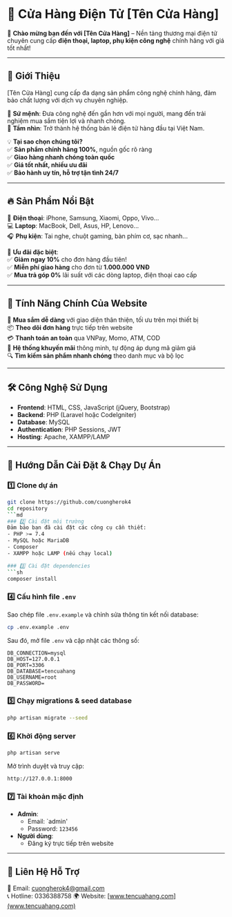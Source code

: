 # 🛒 Cửa Hàng Điện Tử [Tên Cửa Hàng]  

🚀 **Chào mừng bạn đến với [Tên Cửa Hàng]** – Nền tảng thương mại điện tử chuyên cung cấp **điện thoại, laptop, phụ kiện công nghệ** chính hãng với giá tốt nhất!  

---

## 🌟 Giới Thiệu  
[Tên Cửa Hàng] cung cấp đa dạng sản phẩm công nghệ chính hãng, đảm bảo chất lượng với dịch vụ chuyên nghiệp.  

🔹 **Sứ mệnh**: Đưa công nghệ đến gần hơn với mọi người, mang đến trải nghiệm mua sắm tiện lợi và nhanh chóng.  
🔹 **Tầm nhìn**: Trở thành hệ thống bán lẻ điện tử hàng đầu tại Việt Nam.  

💡 **Tại sao chọn chúng tôi?**  
✅ **Sản phẩm chính hãng 100%**, nguồn gốc rõ ràng  
✅ **Giao hàng nhanh chóng toàn quốc**  
✅ **Giá tốt nhất, nhiều ưu đãi**  
✅ **Bảo hành uy tín, hỗ trợ tận tình 24/7**  

---

## 🔥 Sản Phẩm Nổi Bật  
📱 **Điện thoại**: iPhone, Samsung, Xiaomi, Oppo, Vivo...  
💻 **Laptop**: MacBook, Dell, Asus, HP, Lenovo...  
🎧 **Phụ kiện**: Tai nghe, chuột gaming, bàn phím cơ, sạc nhanh...  

🎁 **Ưu đãi đặc biệt**:  
✅ **Giảm ngay 10%** cho đơn hàng đầu tiên!  
✅ **Miễn phí giao hàng** cho đơn từ **1.000.000 VNĐ**  
✅ **Mua trả góp 0%** lãi suất với các dòng laptop, điện thoại cao cấp  

---

## 🚀 Tính Năng Chính Của Website  
🛒 **Mua sắm dễ dàng** với giao diện thân thiện, tối ưu trên mọi thiết bị  
📦 **Theo dõi đơn hàng** trực tiếp trên website  
💳 **Thanh toán an toàn** qua VNPay, Momo, ATM, COD  
🎁 **Hệ thống khuyến mãi** thông minh, tự động áp dụng mã giảm giá  
🔍 **Tìm kiếm sản phẩm nhanh chóng** theo danh mục và bộ lọc  

---

## 🛠️ Công Nghệ Sử Dụng  
- **Frontend**: HTML, CSS, JavaScript (jQuery, Bootstrap)  
- **Backend**: PHP (Laravel hoặc CodeIgniter)  
- **Database**: MySQL  
- **Authentication**: PHP Sessions, JWT  
- **Hosting**: Apache, XAMPP/LAMP  

---


## 🚀 Hướng Dẫn Cài Đặt & Chạy Dự Án 
### 1️⃣ Clone dự án  
```sh
git clone https://github.com/cuongherok4
cd repository
```md
### 2️⃣ Cài đặt môi trường  
Đảm bảo bạn đã cài đặt các công cụ cần thiết:  
- PHP >= 7.4  
- MySQL hoặc MariaDB  
- Composer  
- XAMPP hoặc LAMP (nếu chạy local)  

### 3️⃣ Cài đặt dependencies  
```sh
composer install
```

### 4️⃣ Cấu hình file `.env`  
Sao chép file `.env.example` và chỉnh sửa thông tin kết nối database:  
```sh
cp .env.example .env
```
Sau đó, mở file `.env` và cập nhật các thông số:  
```env
DB_CONNECTION=mysql
DB_HOST=127.0.0.1
DB_PORT=3306
DB_DATABASE=tencuahang
DB_USERNAME=root
DB_PASSWORD=
```

### 5️⃣ Chạy migrations & seed database  
```sh
php artisan migrate --seed
```

### 6️⃣ Khởi động server  
```sh
php artisan serve
```
Mở trình duyệt và truy cập:  
```
http://127.0.0.1:8000
```

### 7️⃣ Tài khoản mặc định  
- **Admin**:  
  - Email: `admin'  
  - Password: `123456`  
- **Người dùng**:  
  - Đăng ký trực tiếp trên website  

---

## 🎯 Liên Hệ Hỗ Trợ  
📧 Email: cuongherok4@gmail.com  
📞 Hotline: 0336388758 
🌍 Website: [[www.tencuahang.com](www.tencuahang.com)  ](http://websitecuacuong2.wuaze.com/HMC/web/)

